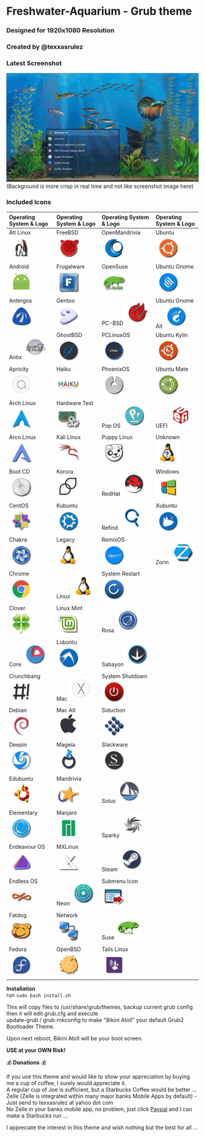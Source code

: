 # Freshwater-Aquarium - Grub theme #   
### Designed for 1920x1080 Resolution ###  
### Created by @texxasrulez ###  

### Latest Screenshot ###  

![ScreenShot](screenshot.gif) (Background is more crisp in real time and not like screenshot image here)

### Included Icons ###  

| Operating System & Logo																		| Operating System & Logo																	| Operating System & Logo																		| Operating System & Logo																				|
|:---																							|:---																						|:---																							|:---																									|
| Alt Linux <img src="/freshwater-aquarium/icons/altlinux.png" width="64" height="64">			| FreeBSD <img src="/freshwater-aquarium/icons/freebsd.png" width="64" height="64">			| OpenMandrivia <img src="/freshwater-aquarium/icons/openmandriva.png" width="64" height="64">	| Ubuntu <img src="/freshwater-aquarium/icons/ubuntu.png" width="64" height="64">						|
| Android <img src="/freshwater-aquarium/icons/android.png" width="64" height="64">				| Frugalware <img src="/freshwater-aquarium/icons/frugalware.png" width="64" height="64">	| OpenSuse <img src="/freshwater-aquarium/icons/opensuse.png" width="64" height="64">			| Ubuntu Gnome <img src="/freshwater-aquarium/icons/ubuntugnome.png" width="64" height="64">			|
| Antergos <img src="/freshwater-aquarium/icons/antergos.png" width="64" height="64">			| Gentoo <img src="/freshwater-aquarium/icons/gentoo.png" width="64" height="64">			| PC-BSD <img src="/freshwater-aquarium/icons/pcbsd.png" width="64" height="64">				| Ubuntu Gnome Alt <img src="/freshwater-aquarium/icons/ubuntugnome_alt.png" width="64" height="64">	|
| Antix <img src="/freshwater-aquarium/icons/antix.png" width="64" height="64">					| GhostBSD <img src="/freshwater-aquarium/icons/ghostbsd.png" width="64" height="64"> 		| PCLinuxOS <img src="/freshwater-aquarium/icons/pclinuxos.png" width="64" height="64">			| Ubuntu Kylin <img src="/freshwater-aquarium/icons/ubuntu-kylin.png" width="64" height="64">			|
| Apricity <img src="/freshwater-aquarium/icons/apricity.png" width="64" height="64">			| Haiku <img src="/freshwater-aquarium/icons/haiku.png" width="64" height="64">				| PhoenixOS <img src="/freshwater-aquarium/icons/phoenixos.png" width="64" height="64"> 		| Ubuntu Mate <img src="/freshwater-aquarium/icons/ubuntu-mate.png" width="64" height="64">				|
| Arch Linux <img src="/freshwater-aquarium/icons/arch.png" width="64" height="64">				| Hardware Test <img src="/freshwater-aquarium/icons/hwtest.png" width="64" height="64">	| Pop OS <img src="/freshwater-aquarium/icons/pop_os.png" width="64" height="64"> 				| UEFI <img src="/freshwater-aquarium/icons/uefi.png" width="64" height="64">							|
| Arco Linux <img src="/freshwater-aquarium/icons/arcolinux.png" width="64" height="64">		| Kali Linux <img src="/freshwater-aquarium/icons/kali.png" width="64" height="64">			| Puppy Linux <img src="/freshwater-aquarium/icons/puppy.png" width="64" height="64">			| Unknown <img src="/freshwater-aquarium/icons/unknown.png" width="64" height="64">						|
| Boot CD <img src="/freshwater-aquarium/icons/bootcd.png" width="64" height="64">				| Korora <img src="/freshwater-aquarium/icons/korora.png" width="64" height="64">			| RedHat <img src="/freshwater-aquarium/icons/redhat.png" width="64" height="64">				| Windows <img src="/freshwater-aquarium/icons/windows.png" width="64" height="64">						|
| CentOS <img src="/freshwater-aquarium/icons/cent.png" width="64" height="64">					| Kubuntu <img src="/freshwater-aquarium/icons/kubuntu.png" width="64" height="64">			| Refind <img src="/freshwater-aquarium/icons/refind.png" width="64" height="64">				| Xubuntu <img src="/freshwater-aquarium/icons/xubuntu.png" width="64" height="64">						|
| Chakra <img src="/freshwater-aquarium/icons/chakra.png" width="64" height="64">				| Legacy <img src="/freshwater-aquarium/icons/legacy.png" width="64" height="64">			| RemixOS <img src="/freshwater-aquarium/icons/remixos.png" width="64" height="64">				| Zorin <img src="/freshwater-aquarium/icons/zorin.png" width="64" height="64">							|
| Chrome <img src="/freshwater-aquarium/icons/chrome.png" width="64" height="64">				| Linux <img src="/freshwater-aquarium/icons/linux.png" width="64" height="64"> 			| System Restart <img src="/freshwater-aquarium/icons/restart.png" width="64" height="64">		|																										|
| Clover <img src="/freshwater-aquarium/icons/clover.png" width="64" height="64">				| Linux Mint <img src="/freshwater-aquarium/icons/linuxmint.png" width="64" height="64">	| Rosa <img src="/freshwater-aquarium/icons/rosa.png" width="64" height="64">					|																										|
| Core <img src="/freshwater-aquarium/icons/core.png" width="64" height="64">					| Lubuntu <img src="/freshwater-aquarium/icons/lubuntu.png" width="64" height="64">			| Sabayon <img src="/freshwater-aquarium/icons/sabayon.png" width="64" height="64">				|																										|
| Crunchbang <img src="/freshwater-aquarium/icons/crunchbang.png" width="64" height="64">		| Mac <img src="/freshwater-aquarium/icons/mac.png" width="64" height="64">					| System Shutdown <img src="/freshwater-aquarium/icons/shutdown.png" width="64" height="64">	|																										|
| Debian <img src="/freshwater-aquarium/icons/debian.png" width="64" height="64">				| Mac Alt <img src="/freshwater-aquarium/icons/mac_alt.png" width="64" height="64">			| Siduction <img src="/freshwater-aquarium/icons/siduction.png" width="64" height="64">			|																										| 
| Deepin <img src="/freshwater-aquarium/icons/deepin.png" width="64" height="64">				| Mageia <img src="/freshwater-aquarium/icons/mageia.png" width="64" height="64">			| Slackware <img src="/freshwater-aquarium/icons/slackware.png" width="64" height="64">			|																										|
| Edubuntu <img src="/freshwater-aquarium/icons/edubuntu.png" width="64" height="64">			| Mandrivia <img src="/freshwater-aquarium/icons/mandriva.png" width="64" height="64">		| Solus <img src="/freshwater-aquarium/icons/solus.png" width="64" height="64">					|																										|
| Elementary <img src="/freshwater-aquarium/icons/elementary.png" width="64" height="64">		| Manjaro <img src="/freshwater-aquarium/icons/manjaro.png" width="64" height="64">			| Sparky <img src="/freshwater-aquarium/icons/sparky.png" width="64" height="64">				|																										|
| Endeavour OS <img src="/freshwater-aquarium/icons/endeavouros.png" width="64" height="64">	| MXLinux <img src="/freshwater-aquarium/icons/mxlinux.png" width="64" height="64">			| Steam <img src="/freshwater-aquarium/icons/steam.png" width="64" height="64">					|																										|
| Endless OS <img src="/freshwater-aquarium/icons/endlessOS.png" width="64" height="64">		| Neon <img src="/freshwater-aquarium/icons/neon.png" width="64" height="64">				| Submenu Icon <img src="/freshwater-aquarium/icons/submenu.png" width="64" height="64">		|																										|
| Fatdog <img src="/freshwater-aquarium/icons/fatdog.png" width="64" height="64">				| Network <img src="/freshwater-aquarium/icons/network.png" width="64" height="64">			| Suse <img src="/freshwater-aquarium/icons/suse.png" width="64" height="64">					|																										|
| Fedora <img src="/freshwater-aquarium/icons/fedora.png" width="64" height="64">				| OpenBSD <img src="/freshwater-aquarium/icons/openbsd.png" width="64" height="64">			| Tails Linux <img src="/freshwater-aquarium/icons/tails.png" width="64" height="64">			|																										|

**Installation**  
run `sudo bash install.sh`

This will copy files to /usr/share/grub/themes, backup current grub config then it will edit grub.cfg and execute  
update-grub / grub-mkconfig to make "Bikini Atoll" your default Grub2 Bootloader Theme.  

Upon next reboot, Bikini Atoll will be your boot screen.  

**USE at your OWN Risk!**  

:moneybag: **Donations** :moneybag:

If you use this theme and would like to show your appreciation by buying me a cup of coffee, I surely would appreciate it.  
A regular cup of Joe is sufficient, but a Starbucks Coffee would be better ...  
Zelle (Zelle is integrated within many major banks Mobile Apps by default) - Just send to texxasrulez at yahoo dot com  
No Zelle in your banks mobile app, no problem, just click [Paypal](https://paypal.me/texxasrulez?locale.x=en_US) and I can make a Starbucks run ...

I appreciate the interest in this theme and wish nothing but the best for all ...  
